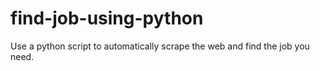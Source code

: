 # find-job-using-python
Use a python script to automatically scrape the web and find the job you need. 
